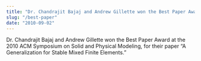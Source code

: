 ```yaml
---
title: "Dr. Chandrajit Bajaj and Andrew Gillette won the Best Paper Award"
slug: "/best-paper"
date: "2010-09-02"
---
```

Dr. Chandrajit Bajaj and Andrew Gillette won the Best Paper Award at the 2010 ACM Symposium on Solid and Physical Modeling, for their paper “A Generalization for Stable Mixed Finite Elements.”